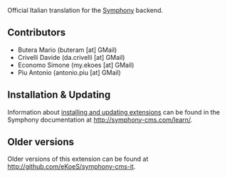 Official Italian translation for the [Symphony](http://www.symphony-cms.com) backend.

## Contributors

- Butera Mario (buteram [at] GMail)
- Crivelli Davide (da.crivelli [at] GMail)
- Economo Simone (my.ekoes [at] GMail)
- Piu Antonio (antonio.piu [at] GMail)

## Installation & Updating

Information about [installing and updating extensions](http://symphony-cms.com/learn/tasks/view/install-an-extension/) can be found in the Symphony documentation at <http://symphony-cms.com/learn/>.

## Older versions

Older versions of this extension can be found at <http://github.com/eKoeS/symphony-cms-it>.
